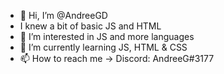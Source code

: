 - 👋 Hi, I’m @AndreeGD
- I knew a bit of basic JS and HTML
- 👀 I’m interested in JS and more languages
- 🌱 I’m currently learning JS, HTML & CSS
- 📫 How to reach me -> Discord: AndreeG#3177

<!---
AndreeGD/AndreeGD is a ✨ special ✨ repository because its `README.md` (this file) appears on your GitHub profile.
You can click the Preview link to take a look at your changes.
--->
